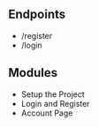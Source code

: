 ## Endpoints

- /register
- /login

## Modules

- Setup the Project
- Login and Register
- Account Page
